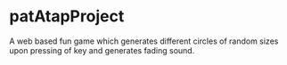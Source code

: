 # patAtapProject
A web based fun game which generates different circles of random sizes upon pressing of key and generates fading sound.
